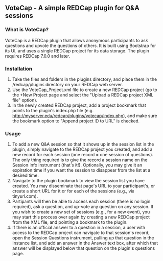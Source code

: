 ## VoteCap - A simple REDCap plugin for Q&A sessions

### What is VoteCap?
VoteCap is a REDCap plugin that allows anonymous participants to ask questions and upvote the questions of others. It is built using Bootstrap for its UI, and uses a single REDCap project for its data storage. The plugin requires REDCap 7.0.0 and later.

### Installation
1. Take the files and folders in the plugins directory, and place them in the /redcap/plugins directory on your REDCap web server.
2. Use the VoteCap_Project.xml file to create a new REDCap project (go to the +New Project page and select the "Upload a REDCap project XML file" option). 
3. In the newly created REDCap project, add a project bookmark that points to the plugin's index.php file (e.g. http://myserver.edu/redcap/plugins/votecap/index.php), and make sure the bookmark option to "Append project ID to URL" is checked.

### Usage
1. To add a new Q&A session so that it shows up in the session list in the plugin, simply navigate to the REDCap project you created, and add a new record for each session (one record = one session of questions). The only thing required is to give the record a session name on the Session Info instrument (that's it!). Optionally, you may give it an expiration time if you want the session to disappear from the list at a desired time.
2. Navigate to the plugin bookmark to view the session list you have created. You may disseminate that page's URL to your participant's, or create a short URL for it or for each of the sessions (e.g., via tinyurl.com).
3. Partipants will then be able to access each session (there is no login required), ask a question, and up-vote any question on any session. If you wish to create a new set of sessions (e.g., for a new event), you may start this process over again by creating a new REDCap project from the XML file, and pointing a bookmark to the plugin.
4. If there is an official answer to a question in a session, a user with access to the REDCap project can navigate to that session's record, open the Session Questions instrument, pulling up that question in the Instance list, and add an answer in the Answer text box, after which that answer will be displayed below that question on the plugin's questions page.